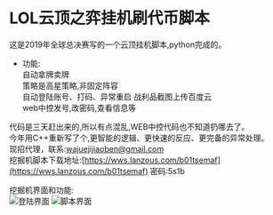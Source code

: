 # LOL云顶之弈挂机刷代币脚本
这是2019年全球总决赛写的一个云顶挂机脚本,python完成的。
* 功能:  
自动拿牌卖牌  
策略是高星策略,非固定阵容  
自动登陆账号、打码、异常重启
战利品截图上传百度云  
web中控发号,改密码,查看信息等

代码是三天赶出来的,所以有点混乱,WEB中控代码也不知道扔哪去了。  
今年用C++重新写了个,更智能的逻辑、更快速的反应、更完备的异常处理。  
现招代理，联系:wajuejijiaoben@gmail.com  
挖掘机脚本下载地址:[https://wws.lanzous.com/b01tsemaf](https://wws.lanzous.com/b01tsemaf) 密码:5s1b

挖掘机界面和功能:  
![登陆界面](https://i.loli.net/2021/04/04/ih35e2bwty4dMIr.png)
![脚本界面](https://i.loli.net/2021/04/04/p2xHCLiR9qA34QG.png)
